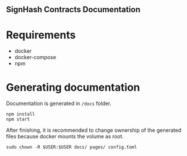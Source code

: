 SignHash Contracts Documentation
---

# Requirements

- docker
- docker-compose
- npm

# Generating documentation

Documentation is generated in `/docs` folder.

```
npm install
npm start
```

After finishing, it is recommended to change ownership of the generated files because
docker mounts the volume as root.

```
sudo chown -R $USER:$USER docs/ pages/ config.toml
```
